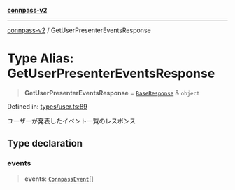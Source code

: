 [**connpass-v2**](../README.md)

***

[connpass-v2](../globals.md) / GetUserPresenterEventsResponse

# Type Alias: GetUserPresenterEventsResponse

> **GetUserPresenterEventsResponse** = [`BaseResponse`](BaseResponse.md) & `object`

Defined in: [types/user.ts:89](https://github.com/ryohidaka/node-connpass/blob/b69cc26f0ea76e14f3ad320cd4a0c035cb6fc39f/src/types/user.ts#L89)

ユーザーが発表したイベント一覧のレスポンス

## Type declaration

### events

> **events**: [`ConnpassEvent`](ConnpassEvent.md)[]
